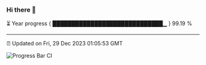 ### Hi there 👋

⏳ Year progress { █████████████████████████████▁ } 99.19 %

---

⏰ Updated on Fri, 29 Dec 2023 01:05:53 GMT

![Progress Bar CI](https://github.com/ZhaoGui/ZhaoGui/workflows/Progress%20Bar%20CI/badge.svg)
